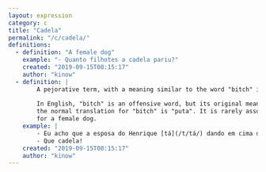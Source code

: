 ```yaml
---
layout: expression
category: c
title: "Cadela"
permalink: "/c/cadela/"
definitions:
  - definition: "A female dog"
    example: "- Quanto filhotes a cadela pariu?"
    created: "2019-09-15T00:15:17"
    author: "kinow"
  - definition: |
        A pejorative term, with a meaning similar to the word "bitch" in English.
        
        In English, "bitch" is an offensive word, but its original meaning was female dog. In Portuguese
        the normal translation for "bitch" is "puta". It is rarely associated with its other possible translation
        for a female dog.
    example: |
        - Eu acho que a esposa do Henrique [tá](/t/tá/) dando em cima do meu namorado!
        - Que cadela!
    created: "2019-09-15T00:15:17"
    author: "kinow"
---
```

